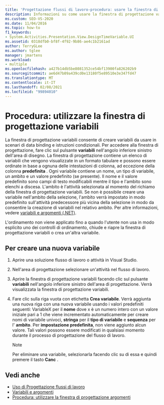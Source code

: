 ```yaml
---
title: 'Progettazione flussi di lavoro-procedura: usare la finestra di progettazione variabili'
description: Informazioni su come usare la finestra di progettazione variabili per creare variabili da usare in scenari di data binding e istruzioni condizionali.
ms.custom: SEO-VS-2020
ms.date: 11/04/2016
ms.topic: how-to
f1_keywords:
- System.Activities.Presentation.View.DesignTimeVariable.UI
ms.assetid: 0318dfb0-bf8f-4f92-9b86-ae4c1b2161ad
author: TerryGLee
ms.author: tglee
manager: jmartens
ms.workload:
- multiple
ms.openlocfilehash: a427b14db5be8081352ce54bf13900fa826202b9
ms.sourcegitcommit: ae6d47b09a439cd0e13180f5e89510e3e347fd47
ms.translationtype: MT
ms.contentlocale: it-IT
ms.lasthandoff: 02/08/2021
ms.locfileid: "99894010"
---
```

# <a name="how-to-use-the-variable-designer"></a>Procedura: utilizzare la finestra di progettazione variabili

La finestra di progettazione variabili consente di creare variabili da usare in scenari di data binding e istruzioni condizionali. Per accedere alla finestra di progettazione, fare clic sul pulsante **variabili** nell'angolo inferiore sinistro dell'area di disegno. La finestra di progettazione contiene un elenco di variabili che vengono visualizzate in un formato tabulare e possono essere ordinate in base a ognuna delle intestazioni di colonna, ad eccezione della colonna **predefinita** . Ogni variabile contiene un nome, un tipo di variabile, un ambito e un valore predefinito (se presente). Il nome e il valore predefinito sono campi di testo modificabili mentre il tipo e l'ambito sono elenchi a discesa. L'ambito è l'attività selezionata al momento del richiamo della finestra di progettazione variabili. Se non è possibile creare una variabile nell'ambito della selezione, l'ambito verrà impostato in modo predefinito sull'attività predecessore più vicina della selezione in modo da consentire la creazione di variabili nel relativo ambito. Per altre informazioni, vedere [variabili e argomenti (.NET)](/dotnet/framework/windows-workflow-foundation/variables-and-arguments).

 L'ordinamento non viene applicato fino a quando l'utente non usa in modo esplicito uno dei controlli di ordinamento, chiude e riapre la finestra di progettazione variabili o crea un'altra variabile.

## <a name="to-create-a-new-variable"></a>Per creare una nuova variabile

1. Aprire una soluzione flusso di lavoro o attività in Visual Studio.

2. Nell'area di progettazione selezionare un'attività nel flusso di lavoro.

3. Aprire la finestra di progettazione variabili facendo clic sul pulsante **variabili** nell'angolo inferiore sinistro dell'area di progettazione. Verrà visualizzata la finestra di progettazione variabili.

4. Fare clic sulla riga vuota con etichetta **Crea variabile**. Verrà aggiunta una nuova riga con una nuova variabile usando i valori predefiniti seguenti: VariableX per il **nome** dove x è un numero intero con un valore iniziale pari a 1 che viene incrementato automaticamente per creare nomi di variabile univoci, **stringa** per il **tipo di variabile** e **sequenza** per l' **ambito**. Per **impostazione predefinita**, non viene aggiunto alcun valore. Tali valori possono essere modificati in qualsiasi momento durante il processo di progettazione del flusso di lavoro.

    > [!NOTE]
    > Per eliminare una variabile, selezionarla facendo clic su di essa e quindi premere il tasto **Canc** .

## <a name="see-also"></a>Vedi anche

- [Uso di Progettazione flussi di lavoro](developing-applications-with-the-workflow-designer.md)
- [Variabili e argomenti](/dotnet/framework/windows-workflow-foundation/variables-and-arguments)
- [Procedura: utilizzare la finestra di progettazione argomenti](../workflow-designer/how-to-use-the-argument-designer.md)
